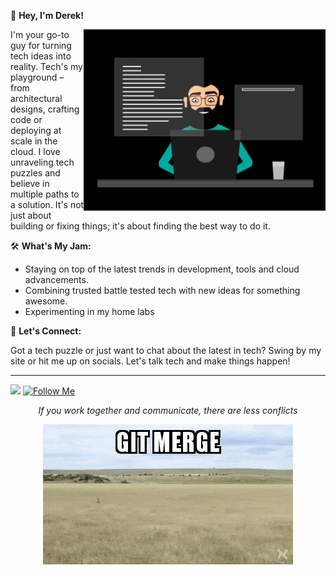 👋 **Hey, I'm Derek!**

<img  src="./imgs/working-and-creating.gif" height="290px" align="right" />

I'm your go-to guy for turning tech ideas into reality. Tech's my playground – from architectural designs, crafting code or deploying at scale in the cloud. I love unraveling tech puzzles and believe in multiple paths to a solution. It's not just about building or fixing things; it's about finding the best way to do it. 

🛠 **What's My Jam:**
- Staying on top of the latest trends in development, tools and cloud advancements.
- Combining trusted battle tested tech with new ideas for something awesome.
- Experimenting in my home labs

📢 **Let's Connect:**

Got a tech puzzle or just want to chat about the latest in tech? Swing by my site or hit me up on socials. Let's talk tech and make things happen!

---
![](https://komarev.com/ghpvc/?username=dereklarmstrong&label=views)
[![Follow Me](https://img.shields.io/github/followers/dereklarmstrong?label=Follow&style=social)](https://github.com/dereklarmstrong)

<div align="center">
  
*If you work together and communicate, there are less conflicts*

![Engineering](imgs/git-merge.gif) 
</div>
